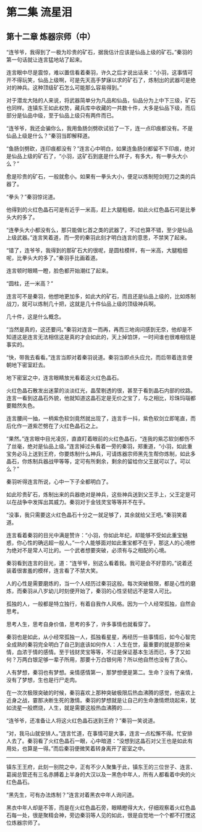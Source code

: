 # 第二集 流星泪

## 第十二章 炼器宗师（中）

“连爷爷，我得到了一极为珍贵的矿石，据我估计应该是仙品上级的矿石。”秦羽的第一句话就让连言猛地站了起来。

连言眼中尽是震惊，难以置信看着秦羽，许久之后才说出话来：“小羽，这事情可开不得玩笑，仙品上级啊，可是先天高手梦寐以求的矿石了，炼制出的武器可是绝对的神兵。这种顶级矿石怎么可能那么容易得到。”

对于潜龙大陆的人来说，将武器简单分为凡品和仙品，仙品分为上中下三级，矿石也同样。连镇东王如此权势，藏兵库中收藏的一共数十件，大多是仙品下级，而后部分是仙品中级，至于仙品上级只有两件而已。

“连爷爷，我还会骗你么，我用鱼肠剑劈砍试验了一下，连一点印痕都没有。不是仙品上级是什么？”秦羽当即解释道。

“鱼肠剑劈砍，连印痕都没有？”连言心中明白，如果连鱼肠剑都留不下印痕，绝对是仙品上级的矿石了，“小羽，这矿石到底是什么样子，有多大，有一拳头大小么？”

愈是珍贵的矿石，一般就愈小。如果有一拳头大小，便足以炼制短剑短刀之类的兵器了。

“拳头？”秦羽惊诧道。

他得到的火红色晶石可是有近乎一米高，赶上大腿粗细，如此火红色晶石可是比拳头大的多了。

“连拳头大小都没有么，那只能做匕首之类的武器了，不过也算不错，至少是仙品上级武器。”连言笑着道，而一旁的秦羽此刻才明白连言的意思，不禁笑了起来。

“错了，连爷爷，我得到的那矿石大的很呢，是圆柱模样，有一米高，大腿粗细呢，比拳头大的多了。”秦羽手比画着道。

连言顿时眼睛一瞪，脸色都开始潮红了起来。

“圆柱，还一米高？”

连言可不是秦羽，他想地更加多，如此大的矿石，而且还是仙品上级的，比如炼制战刀，就可以炼制几十把，这就是几十件仙品上级的顶级神兵啊。

几十件，这是什么概念。

“当然是真的，这还要问。”秦羽对连言一而再，再而三地询问感到无奈，他却是不知道这是连言无法相信这是真的才会如此的，天上掉馅饼，一时间谁也很难相信是事实的。

“快，带我去看看。”连言当即对着秦羽说道。秦羽当即点头应允，而后带着连言便朝地下密室赶去。

地下密室之中，连言眼睛放光看着这火红色晶石。

火红色晶石散发出迷蒙的淡淡红光，晶莹剔透的很，甚至于看到晶石内部的纹路。连言一看到这晶石外貌，他就知道这晶石定是无价之宝了，与之相比，珍珠玛瑙都要黯然失色。

连言腰间一抽，一柄紫色软剑竟然就出现了，连言手一抖，紫色软剑立即笔直，而后化作一道紫芒劈在了火红色晶石之上。

“果然。”连言眼中目光凌厉，直直盯着眼前的火红色晶石，“连我的紫芯软剑都伤不了丝毫，绝对是仙品上级。”连言掉过头看着一旁的秦羽，郑重道，“小羽，如此重宝务必马上送到王府，你要炼制什么神兵，可请炼器宗师黑先生帮你炼制，如此多晶石，你炼制兵器战甲等等，定可有所剩余，剩余的留给你父王就可以了。可以么？”

秦羽听得连言所说，心中一下子全都明白了。

如此珍贵矿石，炼制出来的兵器绝对是神兵，这些神兵送到父王手上，父王定是可以在战争中发挥出其威力。秦羽对于金钱灵宝等等并不在乎。

“没事，我只需要这火红色晶石十分之一就足够了，其余就给父王吧。”秦羽笑着道。

连言看着秦羽的目光中满是赞许：“小羽，你如此年纪，却能够不受如此重宝魅惑，你心性的确远超一般人。”一个人能够面对如此重宝都不在乎，那这人的心境修为绝对不是常人可比的。一个武者想要突破，必须有与之相配的心境。

秦羽看到连言的目光，道：“连爷爷，别这么看着我。我可是会不好意的。”说着还装着很害羞的模样，连言看了不禁大笑。

人的心性是需要磨炼的，当一个人经历过秦羽这般。每次突破极限，都是心性的磨炼，而秦羽从八岁幼儿时刻便开始了，秦羽的心性坚韧远不是常人可比。

孤独的人，一般都是特立独行，有着自我作人风格。因为一个人经常孤独，自然会思考。

思考人生，思考自身价值，思考的多了，许多事情也就看穿了。

秦羽也是如此，从小经常孤独一人，孤独看星星，再经历一些事情后，如今心智完全成熟的秦羽完全明白了自己到底该如何作人：人生在世，最重要的就是那份亲情，血浓于情的感情。至于钱财灵宝等等，不过是保证基本生活而已，多了又如何？万两白银足够一辈子所用，那要十万白银何用？所以他自然也没有了贪心。

人有梦想，秦羽也有梦想。亲情感情第一，那梦想便是第二。生命？没有了亲情，没有了梦想，生也是行尸走肉。

在一次次极限突破的时候，秦羽喜欢上那种突破极限后热血沸腾的感觉，他喜欢上近身之战，霎那决断生死的激情。秦羽的梦想就是让自己的生命激情燃烧起来，犹如流星一般燃烧，人生，就是需要这般热血沸腾的……

“连爷爷，还准备让人将这火红色晶石送到王府？”秦羽一笑说道。

“对，我马山就安排人。”连言忙道，在事情可是大事，连言一点松懈不得。忙安排人去了。秦羽看了火红色晶石一眼，心中暗道：“没想到这晶石对父王也是如此有用处，也算是一得。”而后秦羽便微笑着转身离开了密室之中。

******

镇东王王府，此刻一别院之中，正有不少人聚集于此，镇东王的三位世子、连言、葛闽总管还有三名赤膊着上半身的大汉以及一黑色中年人，所有人都看着中央的火红色晶石。

“黑先生，可有办法炼制？”连言对着黑衣中年人询问道。

黑衣中年人却是不答，而是在火红色晶石旁，眼睛瞪得大大，仔细观察着火红色晶石每一处，很是聚精会神，旁边秦羽等人见的如此，很是自觉地一个个都不打搅这位炼器宗师了。
